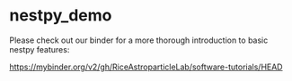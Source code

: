 # nestpy_demo

Please check out our binder for a more thorough introduction to basic nestpy features: 

https://mybinder.org/v2/gh/RiceAstroparticleLab/software-tutorials/HEAD

